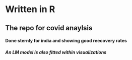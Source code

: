 # Written in R
## The repo for covid anaylsis
#### Done sternly for india and showing good reecovery rates
##### An LM model is also fitted within visualizations
